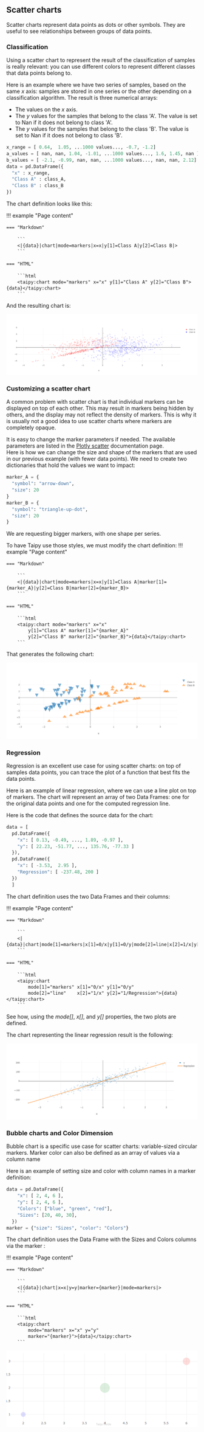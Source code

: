 ## Scatter charts

Scatter charts represent data points as dots or other symbols.
They are useful to see relationships between groups of data points.

### Classification

Using a scatter chart to represent the result of the classification of
samples is really relevant: you can use different colors to represent
different classes that data points belong to.

Here is an example where we have two series of samples, based on the same
_x_ axis: samples are stored in one series or the other depending on
a classification algorithm. The result is three numerical arrays:

- The values on the _x_ axis.
- The _y_ values for the samples that belong to the class 'A'. The value
  is set to Nan if it does not belong to class 'A'.
- The _y_ values for the samples that belong to the class 'B'. The value
  is set to Nan if it does not belong to class 'B'.

```py
x_range = [ 0.64,  1.05, ...1000 values..., -0.7, -1.2]
a_values = [ nan, nan, 1.04, -1.01, ...1000 values..., 1.6, 1.45, nan ]
b_values = [ -2.1, -0.99, nan, nan, ...1000 values..., nan, nan, 2.12]
data = pd.DataFrame({
  "x" : x_range,
  "Class A" : class_A,
  "Class B" : class_B
})
```

The chart definition looks like this:

!!! example "Page content"

    === "Markdown"

        ```
        <|{data}|chart|mode=markers|x=x|y[1]=Class A|y[2]=Class B|>
        ```
  
    === "HTML"

        ```html
        <taipy:chart mode="markers" x="x" y[1]="Class A" y[2]="Class B">{data}</taipy:chart>
        ```

And the resulting chart is:

![Scatter chart](scatter1.png)

### Customizing a scatter chart

A common problem with scatter chart is that individual markers can be displayed
on top of each other. This may result in markers being hidden by others, and
the display may not reflect the density of markers. This is why it
is usually not a good idea to use scatter charts where markers are completely
opaque.

It is easy to change the marker parameters if needed. The available parameters
are listed in the [Plotly scatter](https://plotly.com/python/reference/scatter/#scatter-marker)
documentation page.<br/>
Here is how we can change the size and shape of the markers that are used in
our previous example (with fewer data points). We need to create two
dictionaries that hold the values we want to impact:

```py
marker_A = {
  "symbol": "arrow-down",
  "size": 20
}
marker_B = {
  "symbol": "triangle-up-dot",
  "size": 20
}
```
We are requesting bigger markers, with one shape per series.

To have Taipy use those styles, we must modify the chart definition:
!!! example "Page content"

    === "Markdown"

        ```
        <|{data}|chart|mode=markers|x=x|y[1]=Class A|marker[1]={marker_A}|y[2]=Class B|marker[2]={marker_B}>
        ```
  
    === "HTML"

        ```html
        <taipy:chart mode="markers" x="x"
            y[1]="Class A" marker[1]="{marker_A}" 
            y[2]="Class B" marker[2]="{marker_B}">{data}</taipy:chart>
        ```

That generates the following chart:

![Styled scatter chart](scatter2.png)

### Regression

Regression is an excellent use case for using scatter charts: on top of samples data
points, you can trace the plot of a function that best fits the data points.

Here is an example of linear regression, where we can use a line plot on top of
markers. The chart will represent an array of two Data Frames: one for the
original data points and one for the computed regression line.

Here is the code that defines the source data for the chart:
```py
data = [
  pd.DataFrame({
    "x": [ 0.13, -0.49, ..., 1.89, -0.97 ],
    "y": [ 22.23, -51.77, ..., 135.76, -77.33 ]
  }),
  pd.DataFrame({
    "x": [ -3.53,  2.95 ],
    "Regression": [ -237.48, 200 ]
  })
  ]
```

The chart definition uses the two Data Frames and their columns:

!!! example "Page content"

    === "Markdown"

        ```
        <|{data}|chart|mode[1]=markers|x[1]=0/x|y[1]=0/y|mode[2]=line|x[2]=1/x|y[2]=1/Regression|>
        ```
  
    === "HTML"

        ```html
        <taipy:chart
            mode[1]="markers" x[1]="0/x" y[1]="0/y"
            mode[2]="line"    x[2]="1/x" y[2]="1/Regression">{data}</taipy:chart>
        ```
See how, using the _mode[]_, _x[]_, and _y[]_ properties, the two plots are defined.

The chart representing the linear regression result is the following:

![Linear regression](scatter3.png)

### Bubble charts and Color Dimension

Bubble chart is a specific use case for scatter charts: variable-sized circular markers. 
Marker color can also be defined as an array of values via a column name

Here is an example of setting size and color with column names in a marker definition:
```py
data = pd.DataFrame({
    "x": [ 2, 4, 6 ],
    "y": [ 2, 4, 6 ],
    "Colors": ["blue", "green", "red"],
    "Sizes": [20, 40, 30],
  })
marker = {"size": "Sizes", "color": "Colors"}
```

The chart definition uses the Data Frame with the Sizes and Colors columns via the marker :

!!! example "Page content"

    === "Markdown"

        ```
        <|{data}|chart|x=x|y=y|marker={marker}|mode=markers|>
        ```
  
    === "HTML"

        ```html
        <taipy:chart
            mode="markers" x="x" y="y"
            marker="{marker}">{data}</taipy:chart>
        ```

![Bubble chart with colors](scatter4.png)